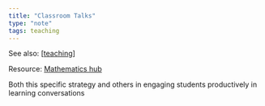 ```yaml
---
title: "Classroom Talks"
type: "note"
tags: teaching
---
```


See also: [[teaching]]

Resource: [Mathematics hub](https://www.mathematicshub.edu.au/plan-teach-and-assess/teaching/teaching-strategies/classroom-talks/)

Both this specific strategy and others in engaging students productively in learning conversations


[//begin]: # "Autogenerated link references for markdown compatibility"
[teaching]: teaching "Teaching"
[//end]: # "Autogenerated link references"